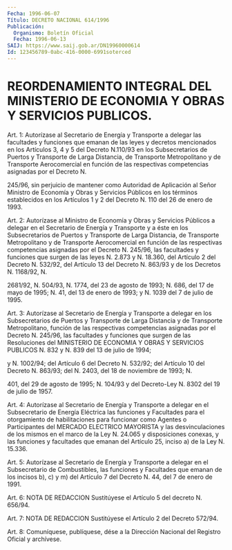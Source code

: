 ```yaml
---
Fecha: 1996-06-07
Título: DECRETO NACIONAL 614/1996
Publicación:
  Organismo: Boletín Oficial
  Fecha: 1996-06-13
SAIJ: https://www.saij.gob.ar/DN19960000614
Id: 123456789-0abc-416-0000-6991soterced
---
```

# REORDENAMIENTO INTEGRAL DEL MINISTERIO DE ECONOMIA Y OBRAS Y SERVICIOS PUBLICOS.

<a id="1"></a>
Art. 1: Autorízase  al  Secretario  de  Energía y Transporte a delegar  las  facultades  y funciones que emanan  de  las  leyes  y decretos mencionados en los Artículos 3, 4 y 5 del Decreto N.110/93 en los Subsecretarios de Puertos  y  Transporte de Larga Distancia, de  Transporte  Metropolitano  y  de  Transporte  Aerocomercial  en función de las respectivas competencias  asignadas por el Decreto N.

245/96, sin perjuicio de mantener como Autoridad  de  Aplicación al Señor  Ministro  de  Economía y Obras y Servicios Públicos  en  los términos establecidos  en los Artículos 1 y 2 del Decreto N. 110 del 26 de enero de 1993.

<a id="2"></a>
Art. 2: Autorízase al Ministro  de  Economía  y  Obras y Servicios Públicos  a  delegar en el Secretario de Energía y Transporte  y  a éste  en  los Subsecretarios  de  Puertos  y  Transporte  de  Larga Distancia, de Transporte Metropolitano y de Transporte Aerocomercial  en función de las respectivas competencias asignadas por el Decreto N. 245/96,  las facultades y funciones que surgen de las leyes N. 2.873 y N. 18.360,  del Artículo 2 del Decreto N. 532/92, del Artículo 13 del Decreto N. 863/93 y de los Decretos N. 1168/92, N.

2681/92, N. 504/93, N. 1774, del 23  de agosto de 1993; N. 686, del 17 de mayo de 1995; N. 41, del 13 de enero  de  1993; y N. 1039 del 7 de julio de 1995.

<a id="3"></a>
Art. 3: Autorízase al Secretario de Energía y Transporte a delegar en los Subsecretarios de Puertos y Transporte  de Larga Distancia y de Transporte Metropolitano, función de las respectivas competencias asignadas por el Decreto N. 245/96,  las  facultades  y funciones que surgen de las Resoluciones del MINISTERIO DE ECONOMIA Y OBRAS Y SERVICIOS PUBLICOS N. 832 y N. 839 del 13 de julio de 1994;

y  N. 1002/94; del Artículo 6 del Decreto N. 532/92; del Artículo 10 del Decreto N. 863/93; del N. 2403, del 18 de noviembre de 1993; N.

401, del 29 de agosto de 1995; N. 104/93  y del Decreto-Ley N. 8302 del 19 de julio de 1957.

<a id="4"></a>
Art. 4: Autorízase al Secretario de Energía y Transporte a delegar en el Subsecretario de Energía Eléctrica las funciones y Facultades para el otorgamiento de habilitaciones para  funcionar como Agentes o Participantes del MERCADO ELECTRICO MAYORISTA y las desvinculaciones de los mismos en el marco de  la  Ley  N. 24.065 y disposiciones conexas, y las funciones y facultades que emanan  del Artículo 25, inciso a) de la Ley N. 15.336.

<a id="5"></a>
Art. 5: Autorízase al Secretario de Energía y Transporte a delegar en el Subsecretario de Combustibles, las funciones y Facultades que emanan  de los incisos b), c) y m) del Artículo 7 del Decreto N. 44, del 7 de enero de 1991.

<a id="6"></a>
Art. 6: NOTA DE REDACCION  Sustitúyese  el  Artículo  5 del decreto N. 656/94.

<a id="7"></a>
Art.  7: NOTA DE REDACCION  Sustitúyese el Artículo 2  del Decreto 572/94.

<a id="8"></a>
Art. 8: Comuníquese, publíquese, dése a la Dirección Nacional  del Registro  Oficial  y  archívese.